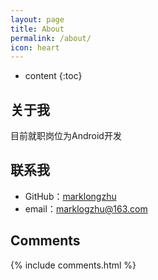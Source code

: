 ```yaml
---
layout: page
title: About
permalink: /about/
icon: heart
---
```


* content
{:toc}

## 关于我

目前就职岗位为Android开发


## 联系我

* GitHub：[marklongzhu](https://github.com/marklongzhu)
* email：marklogzhu@163.com



## Comments

{% include comments.html %}
